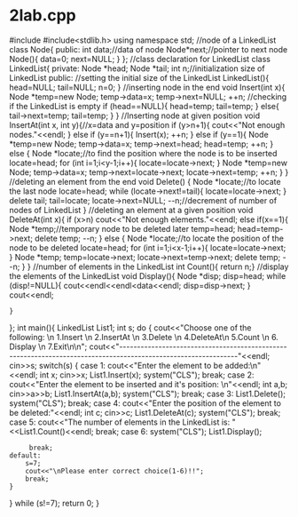 # 2lab.cpp
#include <iostream>
#include<stdlib.h>
using namespace std;
//node of a LinkedList
class Node{
public:
    int data;//data of node
    Node*next;//pointer to next node
    Node(){
        data=0;
        next=NULL;
    }
};
//class declaration for LinkedList
class LinkedList{
private:
    Node *head;
    Node *tail;
    int n;//initialization size of LinkedList
public:
//setting the initial size of the LinkedList
    LinkedList(){
    head=NULL;
    tail=NULL;
    n=0;
}
//inserting node in the end
    void Insert(int x){
        Node *temp=new Node;
        temp->data=x;
        temp->next=NULL;
        ++n;
        //checking if the LinkedList is empty
        if (head==NULL){
            head=temp;
            tail=temp;
        }
        else{
            tail->next=temp;
            tail=temp;
        }
    }
//Inserting node at given position
    void InsertAt(int x, int y){//x=data and y=position
        if (y>n+1){
            cout<<"Not enough nodes."<<endl;
        }
        else if (y==n+1){
            Insert(x);
            ++n;
        }
        else if (y==1){
            Node *temp=new Node;
            temp->data=x;
            temp->next=head;
            head=temp;
            ++n;
        }
        else {
            Node *locate;//to find the position where the node is to be inserted
            locate=head;
            for (int i=1;i<y-1;i++){
                locate=locate->next;
            }
            Node *temp=new Node;
            temp->data=x;
            temp->next=locate->next;
            locate->next=temp;
            ++n;
        }
    }
//deleting an element from the end
    void Delete()
    {
        Node *locate;//to locate the last node
        locate=head;
        while (locate->next!=tail){
            locate=locate->next;
        }
        delete tail;
        tail=locate;
        locate->next=NULL;
        --n;//decrement of number of nodes of LinkedList
    }
//deleting an element at a given position
    void DeleteAt(int x){
        if (x>n)
            cout<<"Not enough elements."<<endl;
        else if(x==1){
            Node *temp;//temporary node to be deleted later
            temp=head;
            head=temp->next;
            delete temp;
            --n;
        }
        else {
            Node *locate;//to locate the position of the node to be deleted
            locate=head;
            for (int i=1;i<x-1;i++){
                locate=locate->next;
            }
            Node *temp;
            temp=locate->next;
            locate->next=temp->next;
            delete temp;
            --n;
        }
        }
//number of elements in the LinkedList
    int Count(){
    return n;}
//display the elements of the LinkedList
    void Display(){
        Node *disp;
        disp=head;
        while (disp!=NULL){
            cout<<endl<<endl<<disp->data<<endl;
            disp=disp->next;
        }
        cout<<endl;

    }
};
int main(){
    LinkedList List1;
    int s;
    do {
    cout<<"Choose one of the following: \n 1.Insert \n 2.InsertAt \n 3.Delete \n 4.DeleteAt\n 5.Count \n 6. Display \n 7.Exit\n\n";
    cout<<"---------------------------------------------------------------------------------------------------------------"<<endl;
    cin>>s;
    switch(s)
    {
     case 1:
        cout<<"Enter the element to be added:\n"<<endl;
        int x;
        cin>>x;
        List1.Insert(x);
        system("CLS");
        break;
    case 2:
        cout<<"Enter the element to be inserted and it's position: \n"<<endl;
        int a,b;
        cin>>a>>b;
        List1.InsertAt(a,b);
        system("CLS");
        break;
    case 3:
        List1.Delete();
        system("CLS");
        break;
    case 4:
        cout<<"Enter the position of the element to be deleted:"<<endl;
        int c;
        cin>>c;
        List1.DeleteAt(c);
        system("CLS");
        break;
    case 5:
        cout<<"The number of elements in the LinkedList is: "<<List1.Count()<<endl;
        break;
    case 6:
        system("CLS");
        List1.Display();

         break;
    default:
        s=7;
        cout<<"\nPlease enter correct choice(1-6)!!";
        break;
    }

} while (s!=7);
return 0;
}
